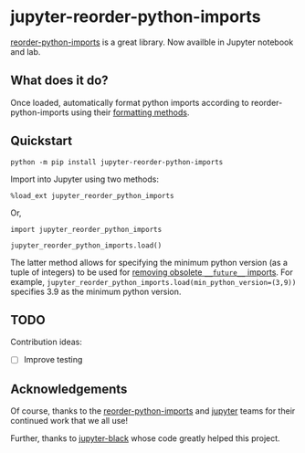 # jupyter-reorder-python-imports

[reorder-python-imports](https://github.com/asottile/reorder-python-imports) is a great library. Now availble in Jupyter notebook and lab.

## What does it do?
Once loaded, automatically format python imports according to reorder-python-imports using their [formatting methods](https://github.com/asottile/reorder-python-imports#what-does-it-do).

## Quickstart
`python -m pip install jupyter-reorder-python-imports`

Import into Jupyter using two methods:
```
%load_ext jupyter_reorder_python_imports
```
Or,
```
import jupyter_reorder_python_imports

jupyter_reorder_python_imports.load()
```
The latter method allows for specifying the minimum python version (as a tuple of integers) to be used for [removing obsolete `__future__` imports](https://github.com/asottile/reorder-python-imports#removing-obsolete-__future__-imports). For example, `jupyter_reorder_python_imports.load(min_python_version=(3,9))` specifies 3.9 as the minimum python version.

## TODO
Contribution ideas:
- [ ] Improve testing

## Acknowledgements
Of course, thanks to the [reorder-python-imports](https://github.com/asottile/reorder-python-imports) and [jupyter](https://jupyter.org/) teams for their continued work that we all use!

Further, thanks to [jupyter-black](https://github.com/n8henrie/jupyter-black) whose code greatly helped this project.
